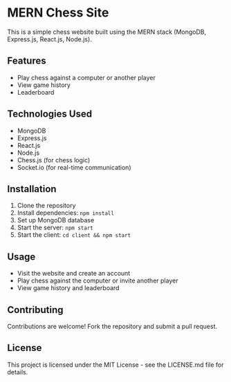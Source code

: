 # MERN Chess Site

This is a simple chess website built using the MERN stack (MongoDB, Express.js, React.js, Node.js).

## Features

- Play chess against a computer or another player
- View game history
- Leaderboard

## Technologies Used

- MongoDB
- Express.js
- React.js
- Node.js
- Chess.js (for chess logic)
- Socket.io (for real-time communication)

## Installation

1. Clone the repository
2. Install dependencies: `npm install`
3. Set up MongoDB database
4. Start the server: `npm start`
5. Start the client: `cd client && npm start`

## Usage

- Visit the website and create an account
- Play chess against the computer or invite another player
- View game history and leaderboard

## Contributing

Contributions are welcome! Fork the repository and submit a pull request.

## License

This project is licensed under the MIT License - see the LICENSE.md file for details.
